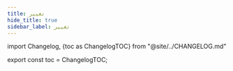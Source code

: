 ```yaml
---
title: تغيير
hide_title: true
sidebar_label: تغيير
---
```


import Changelog, {toc as ChangelogTOC} from "@site/../CHANGELOG.md"

<Changelog />

export const toc = ChangelogTOC;
